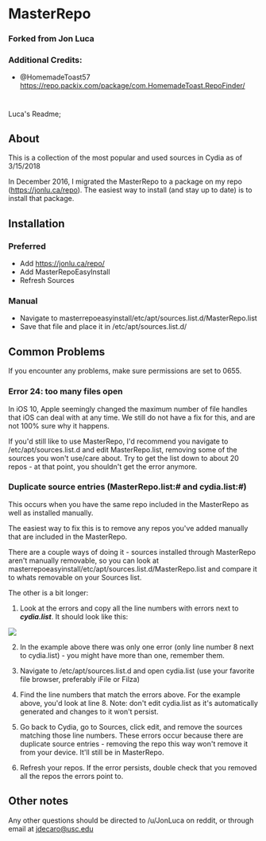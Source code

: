 # MasterRepo

### Forked from Jon Luca
### Additional Credits: 
- @HomemadeToast57 https://repo.packix.com/package/com.HomemadeToast.RepoFinder/




#
#
#
#
#
#
#
#
#
#
#

Luca's Readme;
## About
This is a collection of the most popular and used sources in Cydia as of 3/15/2018

In December 2016, I migrated the MasterRepo to a package on my repo (https://jonlu.ca/repo). The easiest way to install (and stay up to date) is to install that package.


## Installation

### Preferred
- Add https://jonlu.ca/repo/
- Add MasterRepoEasyInstall
- Refresh Sources

### Manual

- Navigate to masterrepoeasyinstall/etc/apt/sources.list.d/MasterRepo.list
- Save that file and place it in /etc/apt/sources.list.d/

## Common Problems

If you encounter any problems, make sure permissions are set to 0655.


### Error 24: too many files open

In iOS 10, Apple seemingly changed the maximum number of file handles that iOS can deal with at any time. We still do not have a fix for this, and are not 100% sure why it happens.

If you'd still like to use MasterRepo, I'd recommend you navigate to /etc/apt/sources.list.d and edit MasterRepo.list, removing some of the sources you won't use/care about. Try to get the list down to about 20 repos - at that point, you shouldn't get the error anymore.

### Duplicate source entries (MasterRepo.list:# and cydia.list:#)

This occurs when you have the same repo included in the MasterRepo as well as installed manually.

The easiest way to fix this is to remove any repos you've added manually that are included in the MasterRepo. 

There are a couple ways of doing it - sources installed through MasterRepo aren't manually removable, so you can look at masterrepoeasyinstall/etc/apt/sources.list.d/MasterRepo.list and compare it to whats removable on your Sources list.

The other is a bit longer:

1. Look at the errors and copy all the line numbers with errors next to ***cydia.list***. It should look like this:

<img src="http://i.imgur.com/B97ffgH.png" />

2. In the example above there was only one error (only line number 8 next to cydia.list) - you might have more than one, remember them.

3. Navigate to /etc/apt/sources.list.d and open cydia.list (use your favorite file browser, preferably iFile or Filza)

4. Find the line numbers that match the errors above. For the example above, you'd look at line 8. Note: don't edit cydia.list as it's automatically generated and changes to it won't persist.

5. Go back to Cydia, go to Sources, click edit, and remove the sources matching those line numbers. These errors occur because there are duplicate source entries - removing the repo this way won't remove it from your device. It'll still be in MasterRepo.

6. Refresh your repos. If the error persists, double check that you removed all the repos the errors point to.

## Other notes

Any other questions should be directed to /u/JonLuca on reddit, or through email at jdecaro@usc.edu

